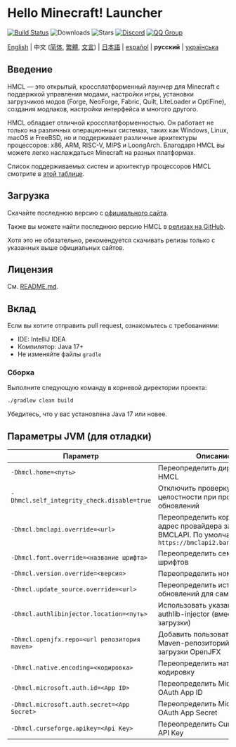 # Hello Minecraft! Launcher

[![Build Status](https://ci.huangyuhui.net/job/HMCL/badge/icon?.svg)](https://ci.huangyuhui.net/job/HMCL)
![Downloads](https://img.shields.io/github/downloads/HMCL-dev/HMCL/total?style=flat)
![Stars](https://img.shields.io/github/stars/HMCL-dev/HMCL?style=flat)
[![Discord](https://img.shields.io/discord/995291757799538688.svg?label=&logo=discord&logoColor=ffffff&color=7389D8&labelColor=6A7EC2)](https://discord.gg/jVvC7HfM6U)
[![QQ Group](https://img.shields.io/badge/QQ-HMCL-bright?label=&logo=qq&logoColor=ffffff&color=1EBAFC&labelColor=1DB0EF&logoSize=auto)](https://docs.hmcl.net/groups.html)

[English](README.md) | 中文 ([简体](README_zh.md), [繁體](README_zh_Hant.md), [文言](README_lzh.md)) | [日本語](README_ja.md) |
[español](README_es.md) | **русский** | [українська](README_uk.md)

## Введение

HMCL — это открытый, кроссплатформенный лаунчер для Minecraft с поддержкой управления модами, настройки игры, установки загрузчиков модов (Forge, NeoForge, Fabric, Quilt, LiteLoader и OptiFine), создания модпаков, настройки интерфейса и многого другого.

HMCL обладает отличной кроссплатформенностью. Он работает не только на различных операционных системах, таких как Windows, Linux, macOS и FreeBSD, но и поддерживает различные архитектуры процессоров: x86, ARM, RISC-V, MIPS и LoongArch. Благодаря HMCL вы можете легко наслаждаться Minecraft на разных платформах.

Список поддерживаемых систем и архитектур процессоров HMCL смотрите в [этой таблице](docs/PLATFORM.md).

## Загрузка

Скачайте последнюю версию с [официального сайта](https://hmcl.huangyuhui.net/download).

Также вы можете найти последнюю версию HMCL в [релизах на GitHub](https://github.com/HMCL-dev/HMCL/releases).

Хотя это не обязательно, рекомендуется скачивать релизы только с указанных выше официальных сайтов.

## Лицензия

См. [README.md](README.md#license).

## Вклад

Если вы хотите отправить pull request, ознакомьтесь с требованиями:

* IDE: IntelliJ IDEA
* Компилятор: Java 17+
* Не изменяйте файлы `gradle`

### Сборка

Выполните следующую команду в корневой директории проекта:

```bash
./gradlew clean build
```

Убедитесь, что у вас установлена Java 17 или новее.

## Параметры JVM (для отладки)

| Параметр                                      | Описание                                                                                                      |
|-----------------------------------------------|---------------------------------------------------------------------------------------------------------------|
| `-Dhmcl.home=<путь>`                          | Переопределить директорию HMCL                                                                                |
| `-Dhmcl.self_integrity_check.disable=true`    | Отключить проверку целостности при проверке обновлений                                                        |
| `-Dhmcl.bmclapi.override=<url>`               | Переопределить корневой API-адрес провайдера загрузки BMCLAPI. По умолчанию `https://bmclapi2.bangbang93.com` |
| `-Dhmcl.font.override=<название шрифта>`      | Переопределить семейство шрифтов                                                                              |
| `-Dhmcl.version.override=<версия>`            | Переопределить номер версии                                                                                   |
| `-Dhmcl.update_source.override=<url>`         | Переопределить источник обновлений для самого HMCL                                                            |
| `-Dhmcl.authlibinjector.location=<путь>`      | Использовать указанный authlib-injector (вместо загрузки)                                                     |
| `-Dhmcl.openjfx.repo=<url репозитория maven>` | Добавить пользовательский Maven-репозиторий для загрузки OpenJFX                                              |
| `-Dhmcl.native.encoding=<кодировка>`          | Переопределить нативную кодировку                                                                             |
| `-Dhmcl.microsoft.auth.id=<App ID>`           | Переопределить Microsoft OAuth App ID                                                                         |
| `-Dhmcl.microsoft.auth.secret=<App Secret>`   | Переопределить Microsoft OAuth App Secret                                                                     |
| `-Dhmcl.curseforge.apikey=<Api Key>`          | Переопределить CurseForge API Key                                                                             |
